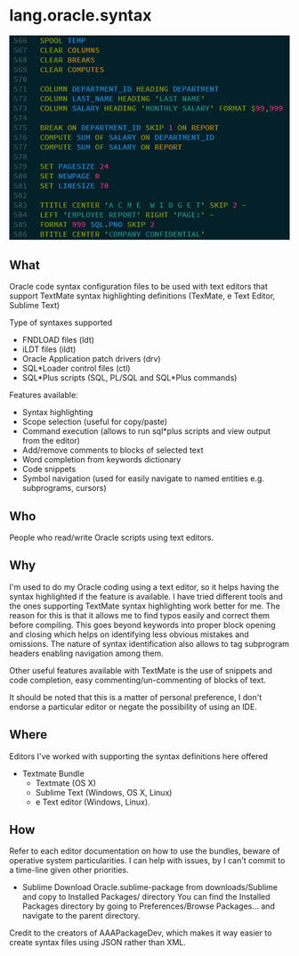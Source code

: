 lang.oracle.syntax
==================

![](https://github.com/amox-mx/lang.oracle.syntax/blob/master/misc/screenshots/syntax_sqlplus_commands.png)

What
----
Oracle code syntax configuration files to be used with text editors that support TextMate syntax highlighting definitions (TexMate, e Text Editor, Sublime Text)

Type of syntaxes supported

- FNDLOAD files (ldt)
- iLDT files (ildt)
- Oracle Application patch drivers (drv)
- SQL*Loader control files (ctl)
- SQL\*Plus scripts (SQL, PL/SQL and SQL*Plus commands)

Features available:
- Syntax highlighting
- Scope selection (useful for copy/paste)
- Command execution (allows to run sql\*plus scripts and view output from the editor)
- Add/remove comments to blocks of selected text
- Word completion from keywords dictionary
- Code snippets
- Symbol navigation (used for easily navigate to named entities e.g. subprograms, cursors)

Who
---
People who read/write  Oracle scripts using text editors.

Why
---
I'm used to do my Oracle coding using a text editor, so it helps having the syntax highlighted if the feature is available. I have tried different tools and the ones supporting TextMate syntax highlighting work better for me. The reason for this is that it allows me to find typos easily and correct them before compiling. This goes beyond keywords into proper block opening and closing which helps on identifying less obvious mistakes and omissions. The nature of syntax identification also allows to tag subprogram headers enabling navigation among them.

Other useful features available with TextMate is the use of snippets and code completion, easy commenting/un-commenting of blocks of text.

It should be noted that this is a matter of personal preference, I don't endorse a particular editor or negate the possibility of using an IDE.

Where
-----
Editors I've worked with supporting the syntax definitions here offered

+ Textmate Bundle
  - Textmate (OS X)
  - Sublime Text (Windows, OS X, Linux)
  - e Text editor (Windows, Linux).

How
---
Refer to each editor documentation on how to use the bundles, beware of operative system particularities. I can help with issues, by I can't commit to a time-line given other priorities.

+ Sublime
  Download Oracle.sublime-package from downloads/Sublime and copy to Installed Packages/ directory
  You can find the Installed Packages directory by going to Preferences/Browse Packages... and navigate to the parent directory.

Credit to the creators of AAAPackageDev, which makes it way easier to create syntax files using JSON rather than XML.
